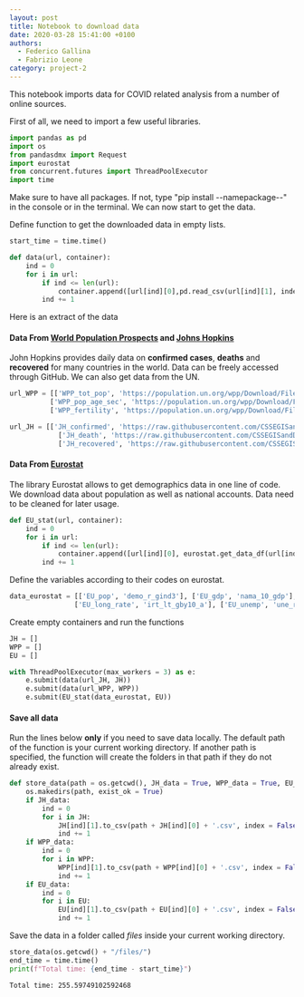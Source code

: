 ```yaml
---
layout: post
title: Notebook to download data
date: 2020-03-28 15:41:00 +0100
authors:
  - Federico Gallina
  - Fabrizio Leone
category: project-2
---
```

This notebook imports data for COVID related analysis from a number of online sources.

First of all, we need to import a few useful libraries.

<!--more-->

```python
import pandas as pd
import os
from pandasdmx import Request
import eurostat
from concurrent.futures import ThreadPoolExecutor
import time
```

Make sure to have all packages. If not, type "pip install --namepackage--" in the console or in the terminal. We can now start to get the data.

Define function to get the downloaded data in empty lists.

```python
start_time = time.time()

def data(url, container):
    ind = 0
    for i in url:
        if ind <= len(url):
            container.append([url[ind][0],pd.read_csv(url[ind][1], index_col = 0, parse_dates = [0])])
        ind += 1
```

Here is an extract of the data

#### Data From [World Population Prospects](https://population.un.org/wpp/Download/Standard/CSV/) and [Johns Hopkins](https://github.com/CSSEGISandData/COVID-19/tree/master/csse_covid_19_data/csse_covid_19_time_series)

John Hopkins provides daily data on **confirmed cases**, **deaths** and **recovered** for many countries in the world. Data can be freely accessed through GitHub. We can also get data from the UN.

```python
url_WPP = [['WPP_tot_pop', 'https://population.un.org/wpp/Download/Files/1_Indicators%20(Standard)/CSV_FILES/WPP2019_TotalPopulationBySex.csv'],
          ['WPP_pop_age_sec', 'https://population.un.org/wpp/Download/Files/1_Indicators%20(Standard)/CSV_FILES/WPP2019_PopulationByAgeSex_Medium.csv'],
          ['WPP_fertility', 'https://population.un.org/wpp/Download/Files/1_Indicators%20(Standard)/CSV_FILES/WPP2019_Fertility_by_Age.csv']]

url_JH = [['JH_confirmed', 'https://raw.githubusercontent.com/CSSEGISandData/COVID-19/master/csse_covid_19_data/csse_covid_19_time_series/time_series_covid19_confirmed_global.csv'],
            ['JH_death', 'https://raw.githubusercontent.com/CSSEGISandData/COVID-19/master/csse_covid_19_data/csse_covid_19_time_series/time_series_covid19_deaths_global.csv'],
            ['JH_recovered', 'https://raw.githubusercontent.com/CSSEGISandData/COVID-19/master/csse_covid_19_data/csse_covid_19_time_series/time_series_covid19_recovered_global.csv']]

```

#### Data From [Eurostat](https://ec.europa.eu/eurostat/web/population-demography-migration-projections/data/database)

The library Eurostat allows to get demographics data in one line of code. We download data about population as well as national accounts. Data need to be cleaned for later usage.

```python
def EU_stat(url, container):
    ind = 0
    for i in url:
        if ind <= len(url):
            container.append([url[ind][0], eurostat.get_data_df(url[ind][1])])
        ind += 1
```

Define the variables according to their codes on eurostat.

```python
data_eurostat = [['EU_pop', 'demo_r_gind3'], ['EU_gdp', 'nama_10_gdp'], ['EU_cons', 'nama_10_fcs'], ['EU_trade', 'nama_10_exi'], ['EU_short_rate', 'irt_st_a'],
                ['EU_long_rate', 'irt_lt_gby10_a'], ['EU_unemp', 'une_rt_a'], ['EU_inv', 'nama_10_an6']]
```

Create empty containers and run the functions

```python
JH = []
WPP = []
EU = []

with ThreadPoolExecutor(max_workers = 3) as e:
    e.submit(data(url_JH, JH))
    e.submit(data(url_WPP, WPP))
    e.submit(EU_stat(data_eurostat, EU))
```

#### Save all data

Run the lines below **only** if you need to save data locally. The default path of the function is your current working directory. If another path is specified, the function will create the folders in that path if they do not already exist.

```python
def store_data(path = os.getcwd(), JH_data = True, WPP_data = True, EU_data = True):
    os.makedirs(path, exist_ok = True)
    if JH_data:
        ind = 0
        for i in JH:
            JH[ind][1].to_csv(path + JH[ind][0] + '.csv', index = False)
            ind += 1
    if WPP_data:
        ind = 0
        for i in WPP:
            WPP[ind][1].to_csv(path + WPP[ind][0] + '.csv', index = False)
            ind += 1
    if EU_data:
        ind = 0
        for i in EU:
            EU[ind][1].to_csv(path + EU[ind][0] + '.csv', index = False)
            ind += 1
```

Save the data in a folder called *files* inside your current working directory.

```python
store_data(os.getcwd() + "/files/")
end_time = time.time()
print(f"Total time: {end_time - start_time}")
```

    Total time: 255.59749102592468
